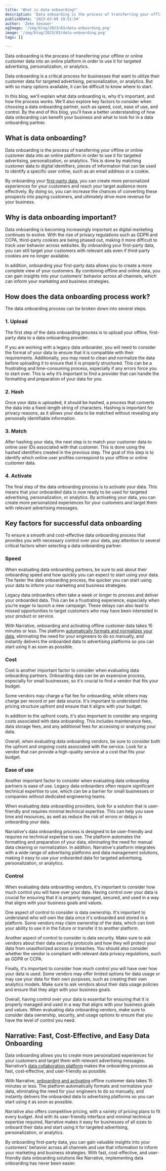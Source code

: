 ```yaml
---
title: 'What is data onboarding?'
description: 'Data onboarding is the process of transferring your offline customer data into an online platform to use it for targeted advertising and personalization.'
publishDate: '2023-03-09 19:51:54'
author: 'Zeke Sexauer'
ogImage: '/img/blog/2023/03/data-onboarding.png'
image: '/img/blog/2023/03/data-onboarding.png'
tags: []

---
```

Data onboarding is the process of transferring your offline or online customer data into an online platform in order to use it for targeted advertising, personalization, or analytics.

Data onboarding is a critical process for businesses that want to utilize their customer data for targeted advertising, personalization, or analytics. But with so many options available, it can be difficult to know where to start.

In this blog, we'll explain what data onboarding is, why it's important, and how the process works. We'll also explore key factors to consider when choosing a data onboarding partner, such as speed, cost, ease of use, and control. By the end of this blog, you'll have a better understanding of how data onboarding can benefit your business and what to look for in a data onboarding partner.

## What is data onboarding?

Data onboarding is the process of transferring your offline or online customer data into an online platform in order to use it for targeted advertising, personalization, or analytics. This is done by matching customer data to digital identifiers, pieces of information that can be used to identify a specific user online, such as an email address or a cookie.

By onboarding your [first-party data](/blog/first-party-second-party-third-party-data), you can create more personalized experiences for your customers and reach your target audience more effectively. By doing so, you can increase the chances of converting these prospects into paying customers, and ultimately drive more revenue for your business.

## Why is data onboarding important?

Data onboarding is becoming increasingly important as digital marketing continues to evolve. With the rise of privacy regulations such as GDPR and CCPA, third-party cookies are being phased out, making it more difficult to track user behavior across websites. By onboarding your first-party data, you can still target your customers with relevant ads even if third-party cookies are no longer available.

In addition, onboarding your first-party data allows you to create a more complete view of your customers. By combining offline and online data, you can gain insights into your customers' behavior across all channels, which can inform your marketing and business strategies.

## How does the data onboarding process work?

The data onboarding process can be broken down into several steps:

### 1\. Upload

The first step of the data onboarding process is to upload your offline, first-party data to a data onboarding provider.

If you are working with a legacy data onboarder, you will need to consider the format of your data to ensure that it is compatible with their requirements. Additionally, you may need to clean and normalize the data before uploading it to ensure that it is properly structured. This can be a frustrating and time-consuming process, especially if any errors force you to start over. This is why it’s important to find a provider that can handle the formatting and preparation of your data for you.

### 2\. Hash

Once your data is uploaded, it should be hashed, a process that converts the data into a fixed-length string of characters. Hashing is important for privacy reasons, as it allows your data to be matched without revealing any personally identifiable information.

### 3\. Match

After hashing your data, the next step is to match your customer data to online user IDs associated with that customer. This is done using the hashed identifiers created in the previous step. The goal of this step is to identify which online user profiles correspond to your offline or online customer data.

### 4\. Activate

The final step of the data onboarding process is to activate your data. This means that your onboarded data is now ready to be used for targeted advertising, personalization, or analytics. By activating your data, you can create more personalized experiences for your customers and target them with relevant advertising messages.

## Key factors for successful data onboarding

To ensure a smooth and cost-effective data onboarding process that provides you with necessary control over your data, pay attention to several critical factors when selecting a data onboarding partner.

### Speed

When evaluating data onboarding partners, be sure to ask about their onboarding speed and how quickly you can expect to start using your data. The faster the data onboarding process, the quicker you can start using your data to inform your marketing and business strategies.

Legacy data onboarders often take a week or longer to process and deliver your onboarded data. This can be a frustrating experience, especially when you’re eager to launch a new campaign. These delays can also lead to missed opportunities to target customers who may have been interested in your product or service.

With Narrative, onboarding and activating offline customer data takes 15 minutes or less. The platform [automatically formats and normalizes your data](https://www.narrative.io/rosetta-stone), eliminating the need for your engineers to do so manually, and instantly delivers the onboarded data to advertising platforms so you can start using it as soon as possible.

### Cost

Cost is another important factor to consider when evaluating data onboarding partners. Onboarding data can be an expensive process, especially for small businesses, so it's crucial to find a vendor that fits your budget.

Some vendors may charge a flat fee for onboarding, while others may charge per record or per data source. It's important to understand the pricing structure upfront and ensure that it aligns with your budget.

In addition to the upfront costs, it's also important to consider any ongoing costs associated with data onboarding. This includes maintenance fees, data storage fees, and any additional fees for accessing or analyzing your data.

Overall, when evaluating data onboarding vendors, be sure to consider both the upfront and ongoing costs associated with the service. Look for a vendor that can provide a high-quality service at a cost that fits your budget.

### Ease of use

Another important factor to consider when evaluating data onboarding partners is ease of use. Legacy data onboarders often require significant technical expertise to use, which can be a barrier for small businesses or companies without dedicated engineering teams.

When evaluating data onboarding providers, look for a solution that is user-friendly and requires minimal technical expertise. This can help you save time and resources, as well as reduce the risk of errors or delays in onboarding your data.

Narrative's data onboarding process is designed to be user-friendly and requires no technical expertise to use. The platform automates the formatting and preparation of your data, eliminating the need for manual data cleaning or normalization. In addition, Narrative's platform integrates with a wide range of advertising platforms and data management solutions, making it easy to use your onboarded data for targeted advertising, personalization, or analytics.

### Control

When evaluating data onboarding vendors, it's important to consider how much control you will have over your data. Having control over your data is crucial for ensuring that it is properly managed, secured, and used in a way that aligns with your business goals and values.

One aspect of control to consider is data ownership. It's important to understand who will own the data once it's onboarded and stored in a platform. Some vendors may claim ownership of the data, which can limit your ability to use it in the future or transfer it to another platform.

Another aspect of control to consider is data security. Make sure to ask vendors about their data security protocols and how they will protect your data from unauthorized access or breaches. You should also consider whether the vendor is compliant with relevant data privacy regulations, such as GDPR or CCPA.

Finally, it's important to consider how much control you will have over how your data is used. Some vendors may offer limited options for data usage or may use your data for their own purposes, such as creating their own analytics models. Make sure to ask vendors about their data usage policies and ensure that they align with your business goals.

Overall, having control over your data is essential for ensuring that it is properly managed and used in a way that aligns with your business goals and values. When evaluating data onboarding vendors, make sure to consider data ownership, security, and usage options to ensure that you have the level of control you need.

## Narrative: Fast, Cost-Effective, and Easy Data Onboarding

Data onboarding allows you to create more personalized experiences for your customers and target them with relevant advertising messages. Narrative’s [data collaboration platform](/faq/what-is-data-collaboration) makes the onboarding process as fast, cost-effective, and user-friendly as possible.

With Narrative, [onboarding and activating](/solutions/identity-resolution) offline customer data takes 15 minutes or less. The platform automatically formats and normalizes your data, eliminating the need for your engineers to do so manually, and instantly delivers the onboarded data to advertising platforms so you can start using it as soon as possible.

Narrative also offers competitive pricing, with a variety of pricing plans to fit every budget. And with its user-friendly interface and minimal technical expertise required, Narrative makes it easy for businesses of all sizes to onboard their data and start using it for targeted advertising, personalization, or analytics.

By onboarding first-party data, you can gain valuable insights into your customers' behavior across all channels and use that information to inform your marketing and business strategies. With fast, cost-effective, and user-friendly data onboarding solutions like Narrative, implementing data onboarding has never been easier.
